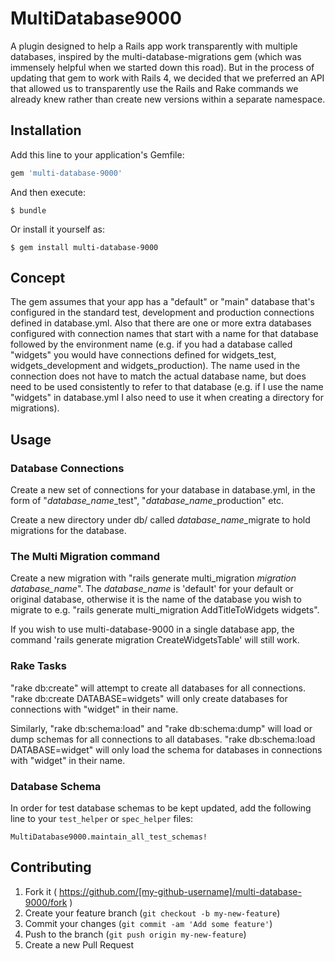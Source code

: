 # MultiDatabase9000

A plugin designed to help a Rails app work transparently with multiple databases, inspired by the multi-database-migrations
gem (which was immensely helpful when we started down this road). But in the process of updating that gem to work with Rails 4,
we decided that we preferred an API that allowed us to transparently use the Rails and Rake commands we already knew
rather than create new versions within a separate namespace.

## Installation

Add this line to your application's Gemfile:

```ruby
gem 'multi-database-9000'
```

And then execute:

    $ bundle

Or install it yourself as:

    $ gem install multi-database-9000

## Concept

The gem assumes that your app has a "default" or "main" database that's configured in the standard test, development
and production connections defined in database.yml. Also that there are one or more extra databases configured with connection
 names that start with a name for that database followed by the environment name (e.g. if you had a database called "widgets" you
 would have connections defined for widgets_test, widgets_development and widgets_production). The name used in the connection
 does not have to match the actual database name, but does need to be used consistently to refer to that database (e.g.
 if I use the name "widgets" in database.yml I also need to use it when creating a directory for migrations).

## Usage

### Database Connections
Create a new set of connections for your database in database.yml, in the form of "*database_name*_test",
"*database_name*_production" etc.

Create a new directory under db/ called *database_name*_migrate to hold migrations for the database.

### The Multi Migration command
Create a new migration with "rails generate multi_migration *migration* *database_name*". The *database_name* is 'default' for your default or original database, otherwise it is the name of the database you wish to migrate to e.g. "rails generate multi_migration AddTitleToWidgets widgets".

If you wish to use multi-database-9000 in a single database app, the command 'rails generate migration CreateWidgetsTable' will still work.

### Rake Tasks
"rake db:create" will attempt to create all databases for all connections.  
"rake db:create DATABASE=widgets" will only create databases for connections with "widget" in their name.

Similarly, "rake db:schema:load" and "rake db:schema:dump" will load or dump schemas for all connections to all databases.
"rake db:schema:load DATABASE=widget" will only load the schema for databases in connections with "widget" in their name.

### Database Schema
In order for test database schemas to be kept updated, add the following line to your `test_helper` or `spec_helper` files:

    MultiDatabase9000.maintain_all_test_schemas!

## Contributing

1. Fork it ( https://github.com/[my-github-username]/multi-database-9000/fork )
2. Create your feature branch (`git checkout -b my-new-feature`)
3. Commit your changes (`git commit -am 'Add some feature'`)
4. Push to the branch (`git push origin my-new-feature`)
5. Create a new Pull Request
